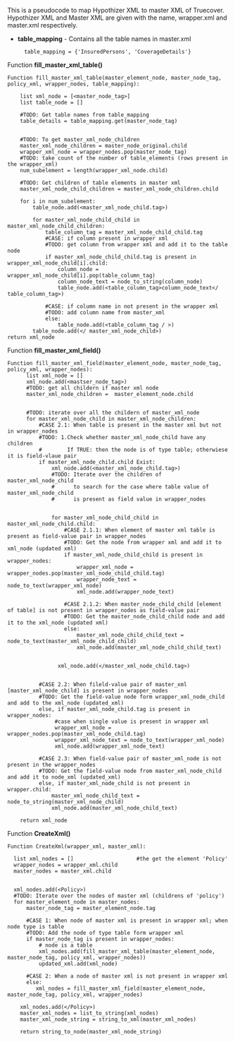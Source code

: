 This is a pseudocode to map Hypothizer XML to master XML of Truecover.
Hypothizer XML and Master XML are given with the name, wrapper.xml and master.xml respectively. 


* **table_mapping** - Contains all the table names in master.xml

        table_mapping = {'InsuredPersons', 'CoverageDetails'}
    
    
Function **fill_master_xml_table()**
    
    Function fill_master_xml_table(master_element_node, master_node_tag, policy_xml, wrapper_nodes, table_mapping):

        list xml_node = [<master_node_tag>]
        list table_node = []
        
        #TODO: Get table names from table_mapping
        table_details = table_mapping.get(master_node_tag)

        
        #TODO: To get master_xml_node_children
        master_xml_node_children = master_node_original.child
        wrapper_xml_node = wrapper_nodes.pop(master_node_tag)  
        #TODO: take count of the number of table_elements (rows present in the wrapper_xml)
        num_subelement = length(wrapper_xml_node.child)
        
        #TODO: Get children of table elements in master xml
        master_xml_node_child_children = master_xml_node_children.child

        for i in num_subelement:
            table_node.add(<master_xml_node_child.tag>)
            
            for master_xml_node_child_child in master_xml_node_child_children:
                table_column_tag = master_xml_node_child_child.tag
                #CASE: if column present in wrapper xml
                #TODO: get column from wrapper xml and add it to the table node
                if master_xml_node_child_child.tag is present in wrapper_xml_node_child[i].child:
                    column_node = wrapper_xml_node_child[i].pop(table_column_tag)
                    column_node_text = node_to_string(column_node)
                    table_node.add(<table_column_tag>column_node_text</ table_column_tag>)
                    
                #CASE: if column name in not present in the wrapper xml
                #TODO: add column name from master_xml
                else:
                    table_node.add(<table_column_tag / >)
            table_node.add(</ master_xml_node_child>)  
    return xml_node

            
        
 Function **fill_master_xml_field()**
       
    Function fill_master_xml_field(master_element_node, master_node_tag, policy_xml, wrapper_nodes):
          list xml_node = []
          xml_node.add(<mastser_node_tag>)
          #TODO: get all childern if master xml node
          master_xml_node_children =  master_element_node.child


          #TODO: iterate over all the childern of master_xml_node
          for master_xml_node_child in master_xml_node_children:
              #CASE 2.1: When table is present in the master xml but not in wrapper_nodes
              #TODO: 1.Check whether master_xml_node_child have any children
              #        If TRUE: then the node is of type table; otherwiese it is field-vlaue pair
              if master_xml_node_child.child Exist:
                  xml_node.add(<master_xml_node_child.tag>) 
                  #TODO: Iterate over the children of master_xml_node_child
                  #      to search for the case where table value of master_xml_node_child 
                  #      is present as field value in wrapper_nodes


                  for master_xml_node_child_child in master_xml_node_child.child:
                      #CASE 2.1.1: When element of master xml table is present as field-value pair in wrapper_nodes
                      #TODO: Get the node from wrapper xml and add it to xml_node (updated xml)
                      if master_xml_node_child_child is present in wrapper_nodes:
                          wrapper_xml_node = wrapper_nodes.pop(master_xml_node_child_child.tag)
                          wrapper_node_text = node_to_text(wrapper_xml_node)
                          xml_node.add(wrapper_node_text)

                      #CASE 2.1.2: When master_node_child_child [element of table] is not present in wrapper_nodes as field-value pair
                      #TODO: Get the master_node_child_child node and add it to the xml_node (updated xml)
                      else:
                          master_xml_node_child_child_text = node_to_text(master_xml_node_child_child)
                          xml_node.add(master_xml_node_child_child_text)


                    xml_node.add(</master_xml_node_child.tag>) 


              #CASE 2.2: When fileld-value pair of master_xml [master_xml_node_child] is present in wrapper_nodes
              #TODO: Get the field-value node form wrapper_xml_node_child and add to the xml_node (updated_xml)
              else, if master_xml_node_child.tag is present in wrapper_nodes:
                   #case when single value is present in wrapper xml
                   wrapper_xml_node = wrapper_nodes.pop(master_xml_node_child.tag)
                   wrapper_xml_node_text = node_to_text(wrapper_xml_node)
                   xml_node.add(wrapper_xml_node_text)

              #CASE 2.3: When field-value pair of master_xml_node is not present in the wrapper_nodes
              #TODO: Get the field-value node from master_xml_node_child and add it to node_xml (updated_xml)
              else, if master_xml_node_child is not present in wrapper.child:
                  master_xml_node_child_text = node_to_string(master_xml_node_child)
                  xml_node.add(master_xml_node_child_text)
                
        return xml_node
        
    
    
    
    
Function **CreateXml()**
    
    Function CreateXml(wrapper_xml, master_xml):

      list xml_nodes = []                    #the get the element 'Policy' 
      wrapper_nodes = wrapper_xml.child
      master_nodes = master_xml.child


      xml_nodes.add(<Policy>)
      #TODO: Iterate over the nodes of master xml (childrens of 'policy')
      for master_element_node in master_nodes:
          master_node_tag = master_element_node.tag

          #CASE 1: When node of master xml is present in wrapper xml; when node type is table
          #TODO: Add the node of type table form wrapper xml
          if master_node_tag is present in wrapper_nodes:
              # node is a table
              xml_nodes.add(fill_master_xml_table(master_element_node, master_node_tag, policy_xml, wrapper_nodes))
              updated_xml.add(xml_node)

          #CASE 2: When a node of master xml is not present in wrapper xml
          else:
             xml_nodes = fill_master_xml_field(master_element_node, master_node_tag, policy_xml, wrapper_nodes)

        xml_nodes.add(</Policy>)
        master_xml_nodes = list_to_string(xml_nodes)
        master_xml_node_string = string_to_xml(master_xml_nodes)

        return string_to_node(master_xml_node_string)
